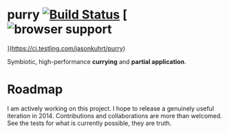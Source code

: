 # purry [![Build Status](https://travis-ci.org/jasonkuhrt/purry.png?branch=master)](https://travis-ci.org/jasonkuhrt/purry) [![browser support](https://ci.testling.com/jasonkuhrt/purry.png)
](https://ci.testling.com/jasonkuhrt/purry)

  Symbiotic, high-performance **currying** and **partial application**.

# Roadmap
  I am actively working on this project. I hope to release a genuinely useful iteration in 2014. Contributions and collaborations are more than welcomed. See the tests for what is currently possible, they are truth.